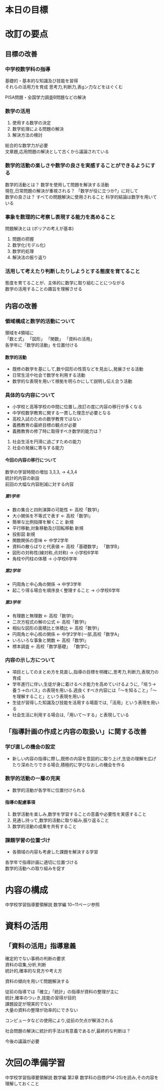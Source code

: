 # 本日の目標
# 改訂の要点
## 目標の改善
### 中学校数学科の指導
基礎的・基本的な知識及び技能を習得  
それらの活用力を育成 思考力,判断力,表gン力などをはぐくむ

PISA問題・全国学力調査B問題などの解決

### 数学の活用
1. 使用する数学の決定
2. 数学処理による問題の解決
3. 解決方法の検討

総合的な数学力が必要  
文章題,応用問題の解決として古くから議論されている

### 数学的活動の楽しさや数学の良さを実感することができるようにする
数学的活動とは？ 数学を使用して問題を解決する活動  
現在,日常問題の解決が重視される？ 「数学が役に立つか?」に対して  
数学の良さは？ すべての問題解決に使用されること 科学的結論は数学を用いている

### 事象を数理的に考察し表現する能力を高めること
問題解決とは (ポリアの考えが基本)

1. 問題の把握
2. 数学化(モデル化)
3. 数学的処理
4. 解決法の振り返り

### 活用して考えたり判断したりしようとする態度を育てること
態度を育てることが、主体的に数学に取り組むことにつながる  
数学の活用することの趣旨を理解させる

## 内容の改善
### 領域構成と数学的活動について
領域を4領域に  
「数と式」 「図形」 「関数」 「資料の活用」  
各学年に「数学的活動」を位置付ける

#### 数学的活動
- 既修の数学を基にして,数や図形の性質などを見出し,発展させる活動
- 日常生活や社会で数学を利用する活動
- 数学的な表現を用いて根拠を明らかにして説明し伝え合う活動
### 具体的な内容について
- 小学校と高等学校の中間に位置し,改訂の度に内容の移行が多くなる
- 中学校数学教育に関する一貫した理念が必要となる
- 高校入試のための数学教育ではない
- 義務教育の最終目標の観点が必要
- 義務教育の修了時に取得すべき数学的能力は？

1. 社会生活を円滑に過ごすための能力
2. 社会の発展に寄与する能力

#### 今回の内容の移行について
数学の学習時間の増加 3,3,3, -> 4,3,4  
統計的内容の新設  
前回の大幅な内容削減に対する内容

##### 第1学年
- 数の集合と四則演算の可能性 <- 高校「数学Ⅰ」
- 大小関係を不等式で表す <- 高校「数学Ⅰ」
- 簡単な比例指揮を解くこと 新規
- 平行移動,対象移動及び回転移動 新規
- 投影図 新規
- 関数関係の意味 <- 中学2学年
- 資料の散らばりと代表値 <- 高校「基礎数学」 「数学B」
- 図形の対称性(線対称,点対称) -> 小学校6学年
- 角柱や円柱の体積 -> 小学校6学年

##### 第2学年
- 円周角と中心角の関係 -> 中学3学年
- 起こり得る場合を順序良く整理すること -> 小学校6学年

##### 第3学年
- 有理数と無理数 <- 高校「数学Ⅰ」
- 二次方程式の解の公式 <- 高校「数学Ⅰ」
- 相似な図形の面積比と体積比 <- 高校「数学Ⅰ」
- 円周角と中心核の関係 <- 中学2学年(一部,高校「数学A」
- いろいろな事象と関数 <- 高校「数学Ⅰ」
- 標本調査 <- 高校「数学基礎」 「数学C」

### 内容の示し方について
- 項目としてのまとめ方を見直し,指導の目標を明確に,思考力,判断力,表現力の育成
- 学年進行に伴い,生徒が身に着けるべき能力を高めていけるように,「培う->養う->のバス」の表現を用いる.週良くすべき内容には「～を知ること」「～を理解すること」という表現を用いる
- 生徒が習得した知識及び技能を活用する場面では,「活用」という表現を用いる
- 社会生活に利用する場合は,「用いて～する」と表現している

## 「指導計画の作成と内容の取扱い」に関する改善
### 学び直しの機会の設定
- 新しい内容の指導に際し,既修の内容を意図的に取り上げ,生徒の理解を広げたり深めたりできる場合,積極的に学びなおしの機会を作る

### 数学的活動の一層の充実
- 数学的活動が各学年に位置付けられる

#### 指導の配慮事項
1. 数学活動を楽しみ,数学を学習することの意義や必要性を実感すること
2. 見通し持って,数学的活動に取り組み,振り返ること
3. 数学的活動の成果を共有すること

### 課題学習の位置づけ
- 各領域の内容も考慮した課題を解決する学習

各学年で指導計画に適切に位置づける  
数学的活動への取り組みを促す

# 内容の構成
中学校学習指導要領解説 数学編 10~11ページ参照

# 資料の活用
## 「資料の活用」指導意義
確定的でない事柄の判断の要求  
資料の収集,分析,判断  
統計的,確率的な見方や考え方  

資料の傾向を用いて問題解決する

従前の指導では「確立」「統計」の指導が資料の整理が主に   
統計,確率のつぃき,技能の習得が目的  
課題設定が現実的でない  
大量の資料の整理が効率的にできない

コンピュータなどの使用により,従前の欠点が解消される

社会問題の解決に統計的手法は有意義であるが,最終的な判断は？

今後の議論が必要

# 次回の準備学習
中学校学習指導要領解説 数学編 第2章 数学科の目標(P14-25)を読み,その内容を理解しておくこと
